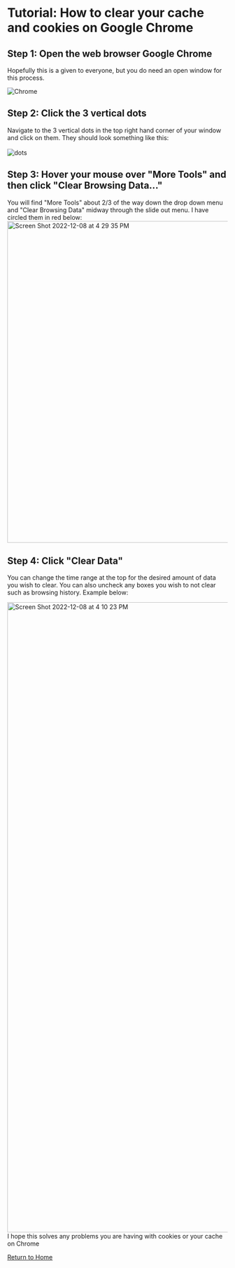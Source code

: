 # Tutorial: How to clear your cache and cookies on Google Chrome

## Step 1: Open the web browser Google Chrome
Hopefully this is a given to everyone, but you do need an open window for this process.
<br>

![Chrome](https://user-images.githubusercontent.com/60192666/206578985-fc630f3e-7d2c-4a33-b308-0aaa9ee732c9.jpeg)

## Step 2: Click the 3 vertical dots
Navigate to the 3 vertical dots in the top right hand corner of your window and click on them.
They should look something like this:
<br> 
<br>
![dots](https://user-images.githubusercontent.com/60192666/206579934-3e323e53-b5e5-452a-a056-f39f0fa2e982.png)

## Step 3: Hover your mouse over "More Tools" and then click "Clear Browsing Data..."
You will find "More Tools" about 2/3 of the way down the drop down menu and "Clear Browsing Data" midway through the slide out menu. I have circled them in red below:
<br>
<img width="735" alt="Screen Shot 2022-12-08 at 4 29 35 PM" src="https://user-images.githubusercontent.com/60192666/206581439-91e29b7b-5fc9-45c1-a08b-98021f518ed4.png">

## Step 4: Click "Clear Data"
You can change the time range at the top for the desired amount of data you wish to clear. You can also uncheck any boxes you wish to not clear such as browsing history. Example below: 
<br>

<img width="1440" alt="Screen Shot 2022-12-08 at 4 10 23 PM" src="https://user-images.githubusercontent.com/60192666/206582041-5cb5d967-9911-4cd6-a650-ebdb04e9d5b6.png">

<br>
I hope this solves any problems you are having with cookies or your cache on Chrome

[Return to Home](README.md)



